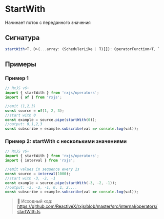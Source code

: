 # StartWith

Начинает поток с переданного значения

## Сигнатура

```ts
startWith<T, D>(...array: (SchedulerLike | T)[]): OperatorFunction<T, T | D>
```

## Примеры

### Пример 1

```ts
// RxJS v6+
import { startWith } from 'rxjs/operators';
import { of } from 'rxjs';

//emit (1,2,3)
const source = of(1, 2, 3);
//start with 0
const example = source.pipe(startWith(0));
//output: 0,1,2,3
const subscribe = example.subscribe(val => console.log(val));
```

### Пример 2: startWith с несколькими значениями

```ts
// RxJS v6+
import { startWith } from 'rxjs/operators';
import { interval } from 'rxjs';

//emit values in sequence every 1s
const source = interval(1000);
//start with -3, -2, -1
const example = source.pipe(startWith(-3, -2, -1));
//output: -3, -2, -1, 0, 1, 2....
const subscribe = example.subscribe(val => console.log(val));
```

> 📁 Исходный код: https://github.com/ReactiveX/rxjs/blob/master/src/internal/operators/startWith.ts